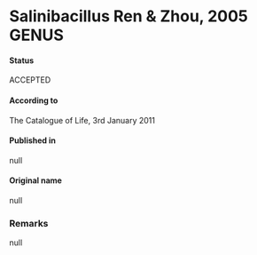 # Salinibacillus Ren & Zhou, 2005 GENUS

#### Status
ACCEPTED

#### According to
The Catalogue of Life, 3rd January 2011

#### Published in
null

#### Original name
null

### Remarks
null